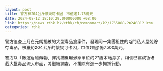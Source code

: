 ```yaml
---
layout: post
title: 警方檢204公斤懷疑可卡因　市值逾1.75億元
date: 2024-08-12 18:10:29.000000000 +08:00
link: https://news.rthk.hk/rthk/ch/component/k2/1765888-20240812.htm
categories: rthk
---
```


警方追查上月在元朗搗破的大型毒品倉案件，發現同一集團租住的屯門私人屋苑貯存毒品，檢獲約204公斤的懷疑可卡因，市值超過1億7500萬元。

警方以「販運危險藥物」罪拘捕租用涉案單位的27歲本地男子，相信已經成功堵截大批毒品流入市面，將繼續調查，不排除有進一步拘捕行動。
